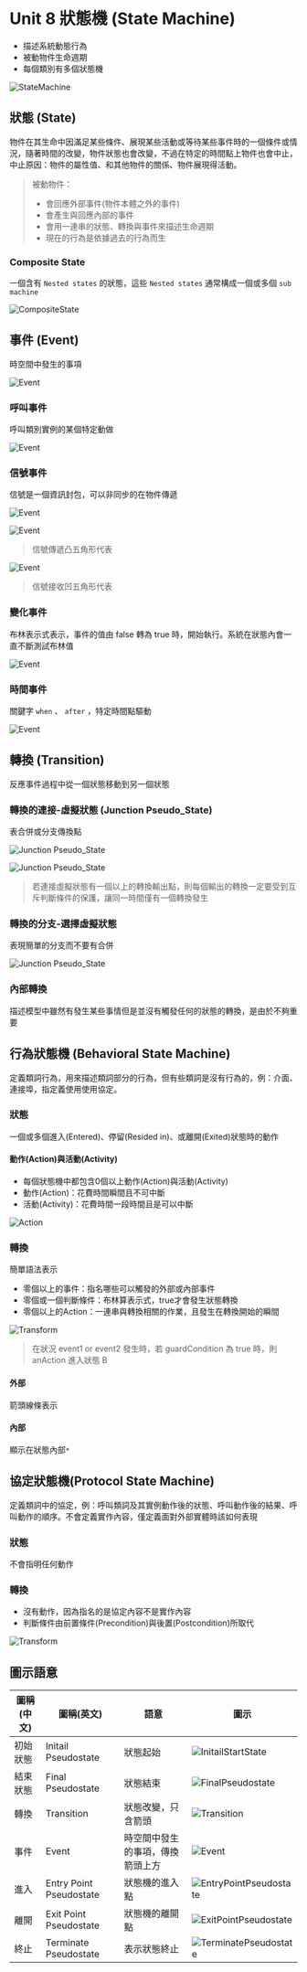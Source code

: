 # Unit 8 狀態機 (State Machine)

* 描述系統動態行為
* 被動物件生命週期
* 每個類別有多個狀態機

![StateMachine](images/StateMachine_TopGround.PNG "StateMachine")

## 狀態 (State)

物件在其生命中因滿足某些條件、展現某些活動或等待某些事件時的一個條件或情況，隨著時間的改變，物件狀態也會改變，不過在特定的時間點上物件也會中止，中止原因：物件的屬性值、和其他物件的關係、物件展現得活動。

> 被動物件：
> * 會回應外部事件(物件本體之外的事件)
> * 會產生與回應內部的事件
> * 會用一連串的狀態、轉換與事件來描述生命週期
> * 現在的行為是依據過去的行為而生

### Composite State

一個含有 `Nested states` 的狀態，這些 `Nested states` 通常構成一個或多個 `sub machine`

![CompositeState](images/StateMachine_CompositeState.PNG "CompositeState")

## 事件 (Event)

時空間中發生的事項

![Event](images/StateMachine_Event.PNG "Event")

### 呼叫事件

呼叫類別實例的某個特定動做

![Event](images/StateMachine_Event2.PNG "Event")

### 信號事件

信號是一個資訊封包，可以非同步的在物件傳遞

![Event](images/StateMachine_Event3.PNG "Event")

![Event](images/StateMachine_Event4.PNG "Event")

> 信號傳遞凸五角形代表

![Event](images/StateMachine_Event5.PNG "Event")

> 信號接收凹五角形代表

### 變化事件

布林表示式表示，事件的值由 false 轉為 true 時，開始執行。系統在狀態內會一直不斷測試布林值

![Event](images/StateMachine_Event6.PNG "Event")

### 時間事件

關鍵字 `when` 、 `after` ，特定時間點驅動

![Event](images/StateMachine_Event7.PNG "Event")

## 轉換 (Transition)

反應事件過程中從一個狀態移動到另一個狀態

### 轉換的連接-虛擬狀態 (Junction Pseudo_State)

表合併或分支傳換點

![Junction Pseudo_State](images/StateMachine_JunctionPseudoState.PNG "Junction Pseudo_State")

![Junction Pseudo_State](images/StateMachine_JunctionPseudoState2.PNG "Junction Pseudo_State")

> 若連接虛擬狀態有一個以上的轉換輸出點，則每個輸出的轉換一定要受到互斥判斷條件的保護，讓同一時間僅有一個轉換發生


### 轉換的分支-選擇虛擬狀態

表現簡單的分支而不要有合併

![Junction Pseudo_State](images/StateMachine_JunctionPseudoState3.PNG "Junction Pseudo_State")


### 內部轉換

描述模型中雖然有發生某些事情但是並沒有觸發任何的狀態的轉換，是由於不夠重要

## 行為狀態機 (Behavioral State Machine)

定義類詞行為，用來描述類詞部分的行為，但有些類詞是沒有行為的，例：介面、連接埠，指定義使用使用協定。

### 狀態

一個或多個進入(Entered)、停留(Resided in)、或離開(Exited)狀態時的動作

#### 動作(Action)與活動(Activity)

* 每個狀態機中都包含0個以上動作(Action)與活動(Activity)
* 動作(Action)：花費時間瞬間且不可中斷
* 活動(Activity)：花費時間一段時間且是可以中斷

 ![Action](images/StateMachine_Action.PNG "Action")


### 轉換

簡單語法表示

* 零個以上的事件：指名哪些可以觸發的外部或內部事件
* 零個或一個判斷條件：布林算表示式，true才會發生狀態轉換
* 零個以上的Action：一連串與轉換相關的作業，且發生在轉換開始的瞬間

 ![Transform](images/StateMachine_Transform2.PNG "Transform")

> 在狀況 event1 or event2 發生時，若 guardCondition 為 true 時，則 anAction 進入狀態 B 

#### 外部

箭頭線條表示

#### 內部

顯示在狀態內部`*`

## 協定狀態機(Protocol State Machine)

定義類詞中的協定，例：呼叫類詞及其實例動作後的狀態、呼叫動作後的結果、呼叫動作的順序。不會定義實作內容，僅定義面對外部實體時該如何表現

### 狀態

不會指明任何動作

### 轉換

* 沒有動作，因為指名的是協定內容不是實作內容
* 判斷條件由前置條件(Precondition)與後置(Postcondition)所取代

![Transform](images/StateMachine_Transform3.PNG "Transform")


## 圖示語意

圖稱(中文) | 圖稱(英文) | 語意 | 圖示
---------|----------|---------- | ----------
初始狀態 | Initail Pseudostate | 狀態起始 | ![InitailStartState](images/StateMachine_InitailStartState.PNG "InitailStartState")
結束狀態 | Final Pseudostate | 狀態結束 |  ![FinalPseudostate](images/StateMachine_StopState.PNG "FinalPseudostate")
轉換 | Transition | 狀態改變，只含箭頭 | ![Transition](images/StateMachine_Transform.PNG "Transition")
事件 | Event | 時空間中發生的事項，傳換箭頭上方 | ![Event](images/StateMachine_Transform.PNG "Event")
進入 | Entry Point Pseudostate | 狀態機的進入點 | ![EntryPointPseudostate](images/StateMachine_EntryState.PNG "EntryPointPseudostate")
離開 | Exit Point Pseudostate |  狀態機的離開點  | ![ExitPointPseudostate](images/StateMachine_EntryState.PNG "ExitPointPseudostate")
終止 | Terminate Pseudostate | 表示狀態終止 |![TerminatePseudostate](images/StateMachine_TerminatePseudostate.PNG "TerminatePseudostate")